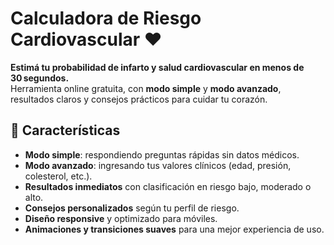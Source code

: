 # Calculadora de Riesgo Cardiovascular ❤️

**Estimá tu probabilidad de infarto y salud cardiovascular en menos de 30 segundos.**  
Herramienta online gratuita, con **modo simple** y **modo avanzado**, resultados claros y consejos prácticos para cuidar tu corazón.

## 🚀 Características
- **Modo simple**: respondiendo preguntas rápidas sin datos médicos.
- **Modo avanzado**: ingresando tus valores clínicos (edad, presión, colesterol, etc.).
- **Resultados inmediatos** con clasificación en riesgo bajo, moderado o alto.
- **Consejos personalizados** según tu perfil de riesgo.
- **Diseño responsive** y optimizado para móviles.
- **Animaciones y transiciones suaves** para una mejor experiencia de uso.


